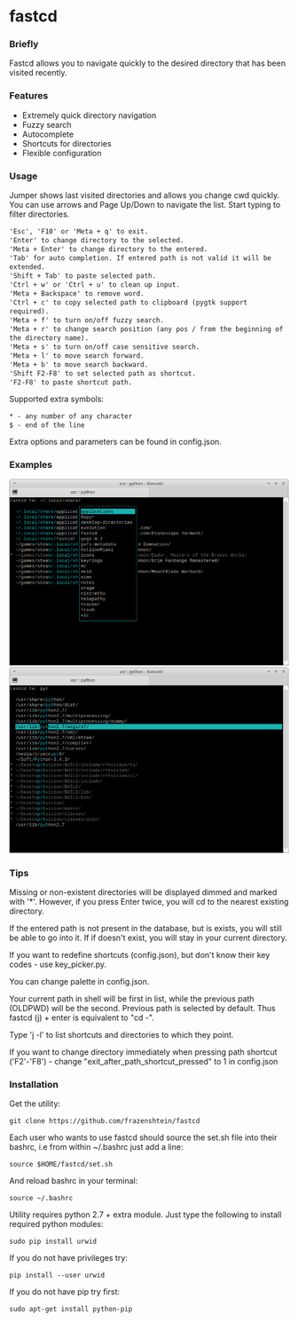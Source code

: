 fastcd
======

### Briefly

Fastcd allows you to navigate quickly to the desired directory that has been visited recently.

### Features

* Extremely quick directory navigation
* Fuzzy search
* Autocomplete
* Shortcuts for directories
* Flexible configuration

### Usage

Jumper shows last visited directories and allows you change cwd quickly.
You can use arrows and Page Up/Down to navigate the list.
Start typing to filter directories.

    'Esc', 'F10' or 'Meta + q' to exit.
    'Enter' to change directory to the selected.
    'Meta + Enter' to change directory to the entered.
    'Tab' for auto completion. If entered path is not valid it will be extended.
    'Shift + Tab' to paste selected path.
    'Ctrl + w' or 'Ctrl + u' to clean up input.
    'Meta + Backspace' to remove word.
    'Ctrl + c' to copy selected path to clipboard (pygtk support required).
    'Meta + f' to turn on/off fuzzy search.
    'Meta + r' to change search position (any pos / from the beginning of the directory name).
    'Meta + s' to turn on/off case sensitive search.
    'Meta + l' to move search forward.
    'Meta + b' to move search backward.
    'Shift F2-F8' to set selected path as shortcut.
    'F2-F8' to paste shortcut path.

Supported extra symbols:

    * - any number of any character
    $ - end of the line

Extra options and parameters can be found in config.json.

### Examples

![Example](https://github.com/frazenshtein/images/blob/master/fastcd/example1.png)
![Example](https://github.com/frazenshtein/images/blob/master/fastcd/example2.png)

### Tips

Missing or non-existent directories will be displayed dimmed and marked with '*'.
However, if you press Enter twice, you will cd to the nearest existing directory.

If the entered path is not present in the database, but is exists, you will still be able to go into it.
If if doesn't exist, you will stay in your current directory.

If you want to redefine shortcuts (config.json), but don't know their key codes - use key_picker.py.

You can change palette in config.json.

Your current path in shell will be first in list,
while the previous path (OLDPWD) will be the second.
Previous path is selected by default.
Thus fastcd (j) + enter is equivalent to "cd -".

Type 'j -l' to list shortcuts and directories to which they point.

If you want to change directory immediately when pressing path shortcut ('F2'-'F8') - change "exit_after_path_shortcut_pressed" to 1 in config.json

### Installation

Get the utility:

    git clone https://github.com/frazenshtein/fastcd

Each user who wants to use fastcd should source the
set.sh file into their bashrc, i.e from within ~/.bashrc just add
a line:

    source $HOME/fastcd/set.sh

And reload bashrc in your terminal:

    source ~/.bashrc

Utility requires python 2.7 + extra module.
Just type the following to install required python modules:

    sudo pip install urwid

If you do not have privileges try:

    pip install --user urwid

If you do not have pip try first:

    sudo apt-get install python-pip

